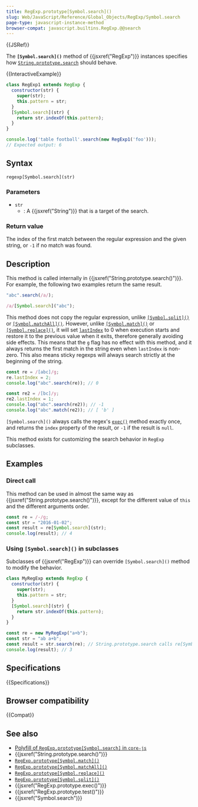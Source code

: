 ```yaml
---
title: RegExp.prototype[Symbol.search]()
slug: Web/JavaScript/Reference/Global_Objects/RegExp/Symbol.search
page-type: javascript-instance-method
browser-compat: javascript.builtins.RegExp.@@search
---
```


{{JSRef}}

The **`[Symbol.search]()`** method of {{jsxref("RegExp")}} instances specifies how [`String.prototype.search`](/en-US/docs/Web/JavaScript/Reference/Global_Objects/String/search) should behave.

{{InteractiveExample}}

```js interactive-example
class RegExp1 extends RegExp {
  constructor(str) {
    super(str);
    this.pattern = str;
  }
  [Symbol.search](str) {
    return str.indexOf(this.pattern);
  }
}

console.log('table football'.search(new RegExp1('foo')));
// Expected output: 6

```

## Syntax

```js-nolint
regexp[Symbol.search](str)
```

### Parameters

- `str`
  - : A {{jsxref("String")}} that is a target of the search.

### Return value

The index of the first match between the regular expression and the given string, or `-1` if no match was found.

## Description

This method is called internally in {{jsxref("String.prototype.search()")}}. For example, the following two examples return the same result.

```js
"abc".search(/a/);

/a/[Symbol.search]("abc");
```

This method does not copy the regular expression, unlike [`[Symbol.split]()`](/en-US/docs/Web/JavaScript/Reference/Global_Objects/RegExp/Symbol.split) or [`[Symbol.matchAll]()`](/en-US/docs/Web/JavaScript/Reference/Global_Objects/RegExp/Symbol.matchAll). However, unlike [`[Symbol.match]()`](/en-US/docs/Web/JavaScript/Reference/Global_Objects/RegExp/Symbol.match) or [`[Symbol.replace]()`](/en-US/docs/Web/JavaScript/Reference/Global_Objects/RegExp/Symbol.replace), it will set [`lastIndex`](/en-US/docs/Web/JavaScript/Reference/Global_Objects/RegExp/lastIndex) to 0 when execution starts and restore it to the previous value when it exits, therefore generally avoiding side effects. This means that the `g` flag has no effect with this method, and it always returns the first match in the string even when `lastIndex` is non-zero. This also means sticky regexps will always search strictly at the beginning of the string.

```js
const re = /[abc]/g;
re.lastIndex = 2;
console.log("abc".search(re)); // 0

const re2 = /[bc]/y;
re2.lastIndex = 1;
console.log("abc".search(re2)); // -1
console.log("abc".match(re2)); // [ 'b' ]
```

`[Symbol.search]()` always calls the regex's [`exec()`](/en-US/docs/Web/JavaScript/Reference/Global_Objects/RegExp/exec) method exactly once, and returns the `index` property of the result, or `-1` if the result is `null`.

This method exists for customizing the search behavior in `RegExp` subclasses.

## Examples

### Direct call

This method can be used in almost the same way as {{jsxref("String.prototype.search()")}}, except for the different value of `this` and the different arguments order.

```js
const re = /-/g;
const str = "2016-01-02";
const result = re[Symbol.search](str);
console.log(result); // 4
```

### Using `[Symbol.search]()` in subclasses

Subclasses of {{jsxref("RegExp")}} can override `[Symbol.search]()` method to modify the behavior.

```js
class MyRegExp extends RegExp {
  constructor(str) {
    super(str);
    this.pattern = str;
  }
  [Symbol.search](str) {
    return str.indexOf(this.pattern);
  }
}

const re = new MyRegExp("a+b");
const str = "ab a+b";
const result = str.search(re); // String.prototype.search calls re[Symbol.search]().
console.log(result); // 3
```

## Specifications

{{Specifications}}

## Browser compatibility

{{Compat}}

## See also

- [Polyfill of `RegExp.prototype[Symbol.search]` in `core-js`](https://github.com/zloirock/core-js#ecmascript-string-and-regexp)
- {{jsxref("String.prototype.search()")}}
- [`RegExp.prototype[Symbol.match]()`](/en-US/docs/Web/JavaScript/Reference/Global_Objects/RegExp/Symbol.match)
- [`RegExp.prototype[Symbol.matchAll]()`](/en-US/docs/Web/JavaScript/Reference/Global_Objects/RegExp/Symbol.matchAll)
- [`RegExp.prototype[Symbol.replace]()`](/en-US/docs/Web/JavaScript/Reference/Global_Objects/RegExp/Symbol.replace)
- [`RegExp.prototype[Symbol.split]()`](/en-US/docs/Web/JavaScript/Reference/Global_Objects/RegExp/Symbol.split)
- {{jsxref("RegExp.prototype.exec()")}}
- {{jsxref("RegExp.prototype.test()")}}
- {{jsxref("Symbol.search")}}
